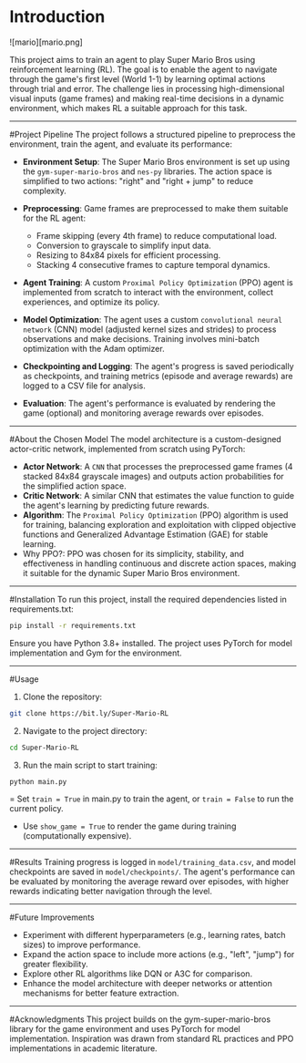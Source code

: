 # Introduction

![mario][mario.png]

This project aims to train an agent to play Super Mario Bros using reinforcement learning (RL). The goal is to enable the agent to navigate through the game's first level (World 1-1) by learning optimal actions through trial and error. The challenge lies in processing high-dimensional visual inputs (game frames) and making real-time decisions in a dynamic environment, which makes RL a suitable approach for this task.

---

#Project Pipeline
The project follows a structured pipeline to preprocess the environment, train the agent, and evaluate its performance:

- **Environment Setup**: The Super Mario Bros environment is set up using the `gym-super-mario-bros` and `nes-py` libraries. The action space is simplified to two actions: "right" and "right + jump" to reduce complexity.
- **Preprocessing**: Game frames are preprocessed to make them suitable for the RL agent:
  - Frame skipping (every 4th frame) to reduce computational load.
  - Conversion to grayscale to simplify input data.
  - Resizing to 84x84 pixels for efficient processing.
  - Stacking 4 consecutive frames to capture temporal dynamics.


- **Agent Training**: A custom `Proximal Policy Optimization` (PPO) agent is implemented from scratch to interact with the environment, collect experiences, and optimize its policy.
- **Model Optimization**: The agent uses a custom `convolutional neural network` (CNN) model (adjusted kernel sizes and strides) to process observations and make decisions. Training involves mini-batch optimization with the Adam optimizer.
- **Checkpointing and Logging**: The agent's progress is saved periodically as checkpoints, and training metrics (episode and average rewards) are logged to a CSV file for analysis.
- **Evaluation**: The agent's performance is evaluated by rendering the game (optional) and monitoring average rewards over episodes.

---

#About the Chosen Model
The model architecture is a custom-designed actor-critic network, implemented from scratch using PyTorch:

- **Actor Network**: A `CNN` that processes the preprocessed game frames (4 stacked 84x84 grayscale images) and outputs action probabilities for the simplified action space.
- **Critic Network**: A similar CNN that estimates the value function to guide the agent's learning by predicting future rewards.
- **Algorithm**: The `Proximal Policy Optimization` (PPO) algorithm is used for training, balancing exploration and exploitation with clipped objective functions and Generalized Advantage Estimation (GAE) for stable learning.
- Why PPO?: PPO was chosen for its simplicity, stability, and effectiveness in handling continuous and discrete action spaces, making it suitable for the dynamic Super Mario Bros environment.

---

#Installation
To run this project, install the required dependencies listed in requirements.txt:
```bash
pip install -r requirements.txt
```

Ensure you have Python 3.8+ installed. The project uses PyTorch for model implementation and Gym for the environment.

---

#Usage

1. Clone the repository: 
```bash
git clone https://bit.ly/Super-Mario-RL
```

2. Navigate to the project directory:

```bash
cd Super-Mario-RL
```

3. Run the main script to start training:
```bash
python main.py
```
= Set `train = True` in main.py to train the agent, or `train = False` to run the current policy.
- Use `show_game = True` to render the game during training (computationally expensive).

---

#Results
Training progress is logged in `model/training_data.csv`, and model checkpoints are saved in `model/checkpoints/`. The agent's performance can be evaluated by monitoring the average reward over episodes, with higher rewards indicating better navigation through the level.

---

#Future Improvements
- Experiment with different hyperparameters (e.g., learning rates, batch sizes) to improve performance.
- Expand the action space to include more actions (e.g., "left", "jump") for greater flexibility.
- Explore other RL algorithms like DQN or A3C for comparison.
- Enhance the model architecture with deeper networks or attention mechanisms for better feature extraction.

---

#Acknowledgments
This project builds on the gym-super-mario-bros library for the game environment and uses PyTorch for model implementation. Inspiration was drawn from standard RL practices and PPO implementations in academic literature.
